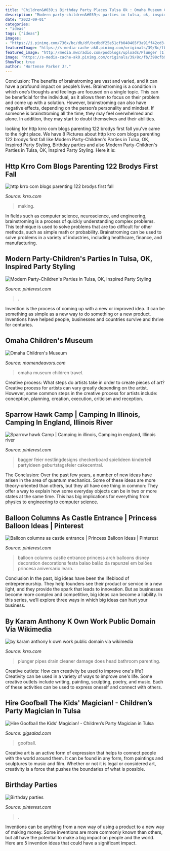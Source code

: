 ```yaml
---
title: "Children&#039;s Birthday Party Places Tulsa Ok : Omaha Museum Children Travel"
description: "Modern party-children&#039;s parties in tulsa, ok, inspired party styling"
date: "2022-09-01"
categories:
- "ideas"
tags: ["ideas"]
images:
- "https://i.pinimg.com/736x/bc/db/df/bcdbdf25e51cfb040465f3a91ff42cd3--childrens-party-princess-party.jpg"
featuredImage: "https://s-media-cache-ak0.pinimg.com/originals/39/8c/fb/398cfb9b0167077f975510d472405ef2.jpg"
featured_image: "http://media.mwcradio.com/podblogs/uploads/Plunger (1).PNG"
image: "https://s-media-cache-ak0.pinimg.com/originals/39/8c/fb/398cfb9b0167077f975510d472405ef2.jpg"
ShowToc: true
author: "Hortense Parker Jr."
---
```



Conclusion: The benefits of brainstroming are vast and varied, and it can have a profound impact on people’s lives.
Brainstroming is a condition in which one’s thoughts and feelings are focused on a single topic. This can be beneficial for the individual, as it allows them to focus on their problem and come up with a solution. However, brainstroming can also have negative effects, depending on the person’s personality and mindset. If someone is brainstroming all the time, they may feel overwhelmed and alone. In addition, they may start to doubt themselves and their abilities.

	

		
looking for http krro com blogs parenting 122 brodys first fall you've came to the right place. We have 8 Pictures about http krro com blogs parenting 122 brodys first fall like Modern Party-Children&#039;s Parties in Tulsa, OK, Inspired Party Styling, Birthday parties and also Modern Party-Children&#039;s Parties in Tulsa, OK, Inspired Party Styling. Here it is:
		
    
## Http Krro Com Blogs Parenting 122 Brodys First Fall

<img loading=lazy src="http://media.mwcradio.com/podblogs/uploads/cookies.JPG" onerror="this.onerror=null;this.src='https://tse3.mm.bing.net/th?id=OIP.afW4Kp1h4ucJXc5pTDT4VwHaFj&amp;pid=15.1';" alt="http krro com blogs parenting 122 brodys first fall">

_Source: krro.com_

>making. 

	

In fields such as computer science, neuroscience, and engineering, brainstroming is a process of quickly understanding complex problems. This technique is used to solve problems that are too difficult for other methods, such as simple math or probability. Brainstroming can be used to solve problems in a variety of industries, including healthcare, finance, and manufacturing.

    
## Modern Party-Children&#039;s Parties In Tulsa, OK, Inspired Party Styling

<img loading=lazy src="https://i.pinimg.com/736x/bc/db/df/bcdbdf25e51cfb040465f3a91ff42cd3--childrens-party-princess-party.jpg" onerror="this.onerror=null;this.src='https://tse4.mm.bing.net/th?id=OIP.dADipd2aq9IMfDLeYCLufAAAAA&amp;pid=15.1';" alt="Modern Party-Children&#039;s Parties in Tulsa, OK, Inspired Party Styling">

_Source: pinterest.com_

>. 

	

Invention is the process of coming up with a new or improved idea. It can be something as simple as a new way to do something or a new product. Inventions have helped people, businesses and countries survive and thrive for centuries.

    
## Omaha Children&#039;s Museum

<img loading=lazy src="http://www.momendeavors.com/wp-content/uploads/2014/03/Omaha-Childrens-Museum-323x240.jpg" onerror="this.onerror=null;this.src='https://tse1.mm.bing.net/th?id=OIP.5YLCz0oKFXK0fztzPNKaYwAAAA&amp;pid=15.1';" alt="Omaha Children&#039;s Museum">

_Source: momendeavors.com_

>omaha museum children travel. 

	

Creative process: What steps do artists take in order to create pieces of art?
Creative process for artists can vary greatly depending on the artist. However, some common steps in the creative process for artists include: conception, planning, creation, execution, criticism and reception.

    
## Sparrow Hawk Camp | Camping In Illinois, Camping In England, Illinois River

<img loading=lazy src="https://i.pinimg.com/236x/1a/e8/69/1ae869a6155d30b65604f38db2b8abff--construction-party-cakes-construction-birthday-parties.jpg?nii=t" onerror="this.onerror=null;this.src='https://tse3.mm.bing.net/th?id=OIP.ZiPg1cAAaFF6uAaBeTRyvQDcEs&amp;pid=15.1';" alt="Sparrow hawk Camp | Camping in illinois, Camping in england, Illinois river">

_Source: pinterest.com_

>bagger feier nestlingdesigns checkerboard spielideen kinderteil partyideen geburtstagsfeier cakecentral. 

	

The Conclusion:
Over the past few years, a number of new ideas have arisen in the area of quantum mechanics. Some of these ideas are more theory-oriented than others, but they all have one thing in common: They offer a way to explain how some everyday objects can be in two or more states at the same time. This has big implications for everything from physics to engineering to computer science.

    
## Balloon Columns As Castle Entrance | Princess Balloon Ideas | Pinterest

<img loading=lazy src="https://s-media-cache-ak0.pinimg.com/originals/39/8c/fb/398cfb9b0167077f975510d472405ef2.jpg" onerror="this.onerror=null;this.src='https://tse1.mm.bing.net/th?id=OIP.3Gc8wtA5oabs39RVIAURzgHaFj&amp;pid=15.1';" alt="Balloon columns as castle entrance | Princess Balloon Ideas | Pinterest">

_Source: pinterest.com_

>balloon columns castle entrance princess arch balloons disney decoration decorations festa balao balão da rapunzel em balões princesa aniversario learn. 

	

Conclusion
In the past, big ideas have been the lifeblood of entrepreneurship. They help founders see their product or service in a new light, and they provide the spark that leads to innovation. But as businesses become more complex and competitive, big ideas can become a liability. In this series, we’ll explore three ways in which big ideas can hurt your business.

    
## By Karam Anthony K Own Work Public Domain Via Wikimedia

<img loading=lazy src="http://media.mwcradio.com/podblogs/uploads/Plunger (1).PNG" onerror="this.onerror=null;this.src='https://tse4.mm.bing.net/th?id=OIP.4PGPwxBTyBzN0QEhORGOLgHaJ4&amp;pid=15.1';" alt="by karam anthony k own work public domain via wikimedia">

_Source: krro.com_

>plunger pipes drain cleaner damage does head bathroom parenting. 

	

Creative outlets: How can creativity be used to improve one's life?
Creativity can be used in a variety of ways to improve one's life. Some creative outlets include writing, painting, sculpting, poetry, and music. Each of these activities can be used to express oneself and connect with others.

    
## Hire Goofball The Kids&#039; Magician! - Children’s Party Magician In Tulsa

<img loading=lazy src="https://cress.gigsalad.com/s3/g/goofball_the_magician_san_francisco/52eae2536c8ea.jpg" onerror="this.onerror=null;this.src='https://tse2.mm.bing.net/th?id=OIP.4QfJWt2q3qIajPMMBFmI6AHaFj&amp;pid=15.1';" alt="Hire Goofball the Kids&#039; Magician! - Children’s Party Magician in Tulsa">

_Source: gigsalad.com_

>goofball. 

	

Creative art is an active form of expression that helps to connect people with the world around them. It can be found in any form, from paintings and sculptures to music and film. Whether or not it is legal or considered art, creativity is a force that pushes the boundaries of what is possible.

    
## Birthday Parties

<img loading=lazy src="https://i.pinimg.com/474x/6d/89/19/6d89198843ae7bfc9218d87961219445--your-birthday-birthday-parties.jpg" onerror="this.onerror=null;this.src='https://tse3.mm.bing.net/th?id=OIP.bsTmk1U2PztV_hiiQlOxLAAAAA&amp;pid=15.1';" alt="Birthday parties">

_Source: pinterest.com_

>. 

	

Inventions can be anything from a new way of using a product to a new way of making money. Some inventions are more commonly known than others, but all have the potential to make a big impact on people and the world. Here are 5 invention ideas that could have a significant impact.

